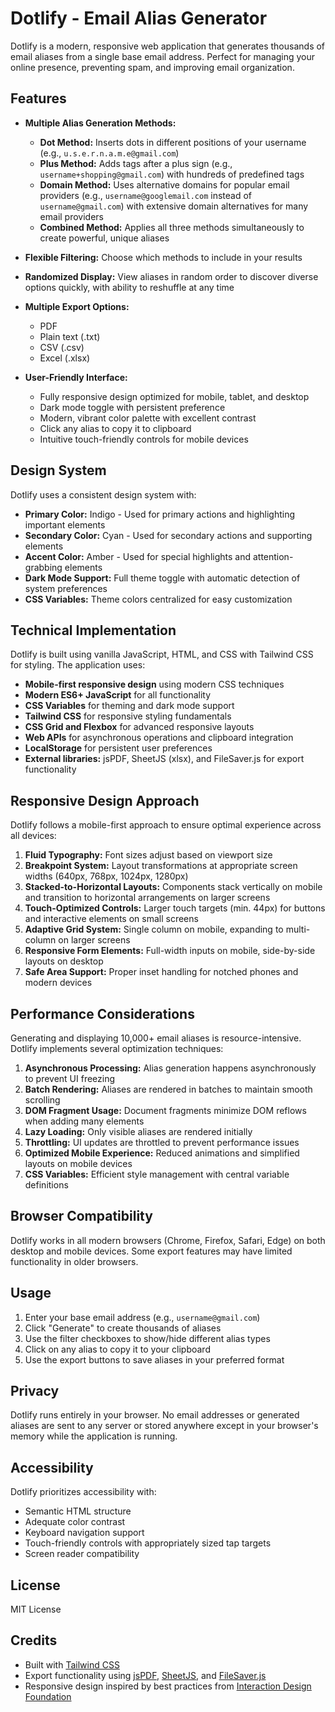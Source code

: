 # Dotlify - Email Alias Generator

Dotlify is a modern, responsive web application that generates thousands of email aliases from a single base email address. Perfect for managing your online presence, preventing spam, and improving email organization.

## Features

- **Multiple Alias Generation Methods:**

  - **Dot Method:** Inserts dots in different positions of your username (e.g., `u.s.e.r.n.a.m.e@gmail.com`)
  - **Plus Method:** Adds tags after a plus sign (e.g., `username+shopping@gmail.com`) with hundreds of predefined tags
  - **Domain Method:** Uses alternative domains for popular email providers (e.g., `username@googlemail.com` instead of `username@gmail.com`) with extensive domain alternatives for many email providers
  - **Combined Method:** Applies all three methods simultaneously to create powerful, unique aliases

- **Flexible Filtering:** Choose which methods to include in your results

- **Randomized Display:** View aliases in random order to discover diverse options quickly, with ability to reshuffle at any time

- **Multiple Export Options:**

  - PDF
  - Plain text (.txt)
  - CSV (.csv)
  - Excel (.xlsx)

- **User-Friendly Interface:**
  - Fully responsive design optimized for mobile, tablet, and desktop
  - Dark mode toggle with persistent preference
  - Modern, vibrant color palette with excellent contrast
  - Click any alias to copy it to clipboard
  - Intuitive touch-friendly controls for mobile devices

## Design System

Dotlify uses a consistent design system with:

- **Primary Color:** Indigo - Used for primary actions and highlighting important elements
- **Secondary Color:** Cyan - Used for secondary actions and supporting elements
- **Accent Color:** Amber - Used for special highlights and attention-grabbing elements
- **Dark Mode Support:** Full theme toggle with automatic detection of system preferences
- **CSS Variables:** Theme colors centralized for easy customization

## Technical Implementation

Dotlify is built using vanilla JavaScript, HTML, and CSS with Tailwind CSS for styling. The application uses:

- **Mobile-first responsive design** using modern CSS techniques
- **Modern ES6+ JavaScript** for all functionality
- **CSS Variables** for theming and dark mode support
- **Tailwind CSS** for responsive styling fundamentals
- **CSS Grid and Flexbox** for advanced responsive layouts
- **Web APIs** for asynchronous operations and clipboard integration
- **LocalStorage** for persistent user preferences
- **External libraries:** jsPDF, SheetJS (xlsx), and FileSaver.js for export functionality

## Responsive Design Approach

Dotlify follows a mobile-first approach to ensure optimal experience across all devices:

1. **Fluid Typography:** Font sizes adjust based on viewport size
2. **Breakpoint System:** Layout transformations at appropriate screen widths (640px, 768px, 1024px, 1280px)
3. **Stacked-to-Horizontal Layouts:** Components stack vertically on mobile and transition to horizontal arrangements on larger screens
4. **Touch-Optimized Controls:** Larger touch targets (min. 44px) for buttons and interactive elements on small screens
5. **Adaptive Grid System:** Single column on mobile, expanding to multi-column on larger screens
6. **Responsive Form Elements:** Full-width inputs on mobile, side-by-side layouts on desktop
7. **Safe Area Support:** Proper inset handling for notched phones and modern devices

## Performance Considerations

Generating and displaying 10,000+ email aliases is resource-intensive. Dotlify implements several optimization techniques:

1. **Asynchronous Processing:** Alias generation happens asynchronously to prevent UI freezing
2. **Batch Rendering:** Aliases are rendered in batches to maintain smooth scrolling
3. **DOM Fragment Usage:** Document fragments minimize DOM reflows when adding many elements
4. **Lazy Loading:** Only visible aliases are rendered initially
5. **Throttling:** UI updates are throttled to prevent performance issues
6. **Optimized Mobile Experience:** Reduced animations and simplified layouts on mobile devices
7. **CSS Variables:** Efficient style management with central variable definitions

## Browser Compatibility

Dotlify works in all modern browsers (Chrome, Firefox, Safari, Edge) on both desktop and mobile devices. Some export features may have limited functionality in older browsers.

## Usage

1. Enter your base email address (e.g., `username@gmail.com`)
2. Click "Generate" to create thousands of aliases
3. Use the filter checkboxes to show/hide different alias types
4. Click on any alias to copy it to your clipboard
5. Use the export buttons to save aliases in your preferred format

## Privacy

Dotlify runs entirely in your browser. No email addresses or generated aliases are sent to any server or stored anywhere except in your browser's memory while the application is running.

## Accessibility

Dotlify prioritizes accessibility with:

- Semantic HTML structure
- Adequate color contrast
- Keyboard navigation support
- Touch-friendly controls with appropriately sized tap targets
- Screen reader compatibility

## License

MIT License

## Credits

- Built with [Tailwind CSS](https://tailwindcss.com/)
- Export functionality using [jsPDF](https://github.com/parallax/jsPDF), [SheetJS](https://sheetjs.com/), and [FileSaver.js](https://github.com/eligrey/FileSaver.js/)
- Responsive design inspired by best practices from [Interaction Design Foundation](https://www.interaction-design.org/literature/article/responsive-design-let-the-device-do-the-work)
